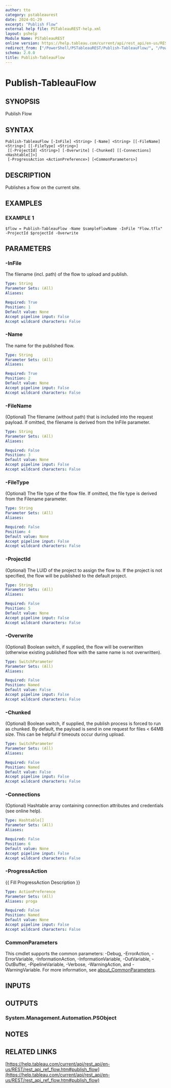 ```yaml
---
author: tto
category: pstableaurest
date: 2024-01-29
excerpt: "Publish Flow"
external help file: PSTableauREST-help.xml
layout: pshelp
Module Name: PSTableauREST
online version: https://help.tableau.com/current/api/rest_api/en-us/REST/rest_api_ref_flow.htm#publish_flow
redirect_from: ["/PowerShell/PSTableauREST/Publish-TableauFlow/", "/PowerShell/PSTableauREST/publish-tableauflow/", "/PowerShell/publish-tableauflow/"]
schema: 2.0.0
title: Publish-TableauFlow
---
```


# Publish-TableauFlow

## SYNOPSIS
Publish Flow

## SYNTAX

```
Publish-TableauFlow [-InFile] <String> [-Name] <String> [[-FileName] <String>] [[-FileType] <String>]
 [[-ProjectId] <String>] [-Overwrite] [-Chunked] [[-Connections] <Hashtable[]>]
 [-ProgressAction <ActionPreference>] [<CommonParameters>]
```

## DESCRIPTION
Publishes a flow on the current site.

## EXAMPLES

### EXAMPLE 1
```
$flow = Publish-TableauFlow -Name $sampleFlowName -InFile "Flow.tflx" -ProjectId $projectId -Overwrite
```

## PARAMETERS

### -InFile
The filename (incl.
path) of the flow to upload and publish.

```yaml
Type: String
Parameter Sets: (All)
Aliases:

Required: True
Position: 1
Default value: None
Accept pipeline input: False
Accept wildcard characters: False
```

### -Name
The name for the published flow.

```yaml
Type: String
Parameter Sets: (All)
Aliases:

Required: True
Position: 2
Default value: None
Accept pipeline input: False
Accept wildcard characters: False
```

### -FileName
(Optional) The filename (without path) that is included into the request payload.
If omitted, the filename is derived from the InFile parameter.

```yaml
Type: String
Parameter Sets: (All)
Aliases:

Required: False
Position: 3
Default value: None
Accept pipeline input: False
Accept wildcard characters: False
```

### -FileType
(Optional) The file type of the flow file.
If omitted, the file type is derived from the Filename parameter.

```yaml
Type: String
Parameter Sets: (All)
Aliases:

Required: False
Position: 4
Default value: None
Accept pipeline input: False
Accept wildcard characters: False
```

### -ProjectId
(Optional) The LUID of the project to assign the flow to.
If the project is not specified, the flow will be published to the default project.

```yaml
Type: String
Parameter Sets: (All)
Aliases:

Required: False
Position: 5
Default value: None
Accept pipeline input: False
Accept wildcard characters: False
```

### -Overwrite
(Optional) Boolean switch, if supplied, the flow will be overwritten (otherwise existing published flow with the same name is not overwritten).

```yaml
Type: SwitchParameter
Parameter Sets: (All)
Aliases:

Required: False
Position: Named
Default value: False
Accept pipeline input: False
Accept wildcard characters: False
```

### -Chunked
(Optional) Boolean switch, if supplied, the publish process is forced to run as chunked.
By default, the payload is send in one request for files \< 64MB size.
This can be helpful if timeouts occur during upload.

```yaml
Type: SwitchParameter
Parameter Sets: (All)
Aliases:

Required: False
Position: Named
Default value: False
Accept pipeline input: False
Accept wildcard characters: False
```

### -Connections
(Optional) Hashtable array containing connection attributes and credentials (see online help).

```yaml
Type: Hashtable[]
Parameter Sets: (All)
Aliases:

Required: False
Position: 6
Default value: None
Accept pipeline input: False
Accept wildcard characters: False
```

### -ProgressAction
{{ Fill ProgressAction Description }}

```yaml
Type: ActionPreference
Parameter Sets: (All)
Aliases: proga

Required: False
Position: Named
Default value: None
Accept pipeline input: False
Accept wildcard characters: False
```

### CommonParameters
This cmdlet supports the common parameters: -Debug, -ErrorAction, -ErrorVariable, -InformationAction, -InformationVariable, -OutVariable, -OutBuffer, -PipelineVariable, -Verbose, -WarningAction, and -WarningVariable. For more information, see [about_CommonParameters](http://go.microsoft.com/fwlink/?LinkID=113216).

## INPUTS

## OUTPUTS

### System.Management.Automation.PSObject
## NOTES

## RELATED LINKS

[https://help.tableau.com/current/api/rest_api/en-us/REST/rest_api_ref_flow.htm#publish_flow](https://help.tableau.com/current/api/rest_api/en-us/REST/rest_api_ref_flow.htm#publish_flow)

